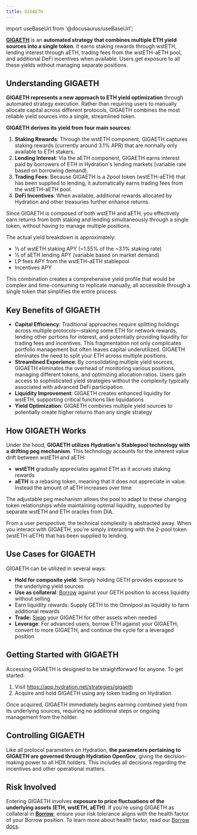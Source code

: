 ```yaml
---
title: GIGAETH
---
```


import useBaseUrl from '@docusaurus/useBaseUrl';

**[GIGAETH](https://app.hydration.net/strategies/gigaeth)** is an **automated strategy that combines multiple ETH yield sources into a single token**. It earns staking rewards through wstETH, lending interest through aETH, trading fees from the wstETH-aETH pool, and additional DeFi incentives when available. Users get exposure to all these yields without managing separate positions.

## Understanding GIGAETH

**GIGAETH represents a new approach to ETH yield optimization** through automated strategy execution. Rather than requiring users to manually allocate capital across different protocols, GIGAETH combines the most reliable yield sources into a single, streamlined token.

**GIGAETH derives its yield from four main sources**:

1. **Staking Rewards**: Through the wstETH component, GIGAETH captures staking rewards (currently around 3.1% APR) that are normally only available to ETH stakers.
2. **Lending Interest**: Via the aETH component, GIGAETH earns interest paid by borrowers of ETH in Hydration's lending markets (variable rate based on borrowing demand).
3. **Trading Fees**: Because GIGAETH is a 2pool token (wstETH-aETH) that has been supplied to lending, it automatically earns trading fees from the wstETH-aETH pool.
4. **DeFi Incentives**: When available, additional rewards allocated by Hydration and other treasuries further enhance returns.

Since GIGAETH is composed of both wstETH and aETH, you effectively earn returns from both staking and lending simultaneously through a single token, without having to manage multiple positions.

The actual yield breakdown is approximately:

- ½ of wstETH staking APY (~1.55% of the ~3.1% staking rate)
- ½ of aETH lending APY (variable based on market demand)
- LP fees APY from the wstETH-aETH stablepool
- Incentives APY

This combination creates a comprehensive yield profile that would be complex and time-consuming to replicate manually, all accessible through a single token that simplifies the entire process.

## Key Benefits of GIGAETH

- **Capital Efficiency**: Traditional approaches require splitting holdings across multiple protocols—staking some ETH for network rewards, lending other portions for interest, and potentially providing liquidity for trading fees and incentives. This fragmentation not only complicates portfolio management but often leaves capital underutilized. GIGAETH eliminates the need to split your ETH across multiple positions.
- **Streamlined Experience**: By consolidating multiple yield sources, GIGAETH eliminates the overhead of monitoring various positions, managing different tokens, and optimizing allocation ratios. Users gain access to sophisticated yield strategies without the complexity typically associated with advanced DeFi participation.
- **Liquidity Improvement**: GIGAETH creates enhanced liquidity for wstETH, supporting critical functions like liquidations
- **Yield Optimization**: GIGAETH combines multiple yield sources to potentially create higher returns than any single strategy

## How GIGAETH Works

Under the hood, **GIGAETH utilizes Hydration's Stablepool technology with a drifting peg mechanism**. This technology accounts for the inherent value drift between wstETH and aETH:

- **wstETH** gradually appreciates against ETH as it accrues staking rewards
- **aETH** is a rebasing token, meaning that it does not appreciate in value. Instead the amount of aETH increases over time

The adjustable peg mechanism allows the pool to adapt to these changing token relationships while maintaining optimal liquidity, supported by separate wstETH and ETH oracles from DIA.

From a user perspective, the technical complexity is abstracted away. When you interact with GIGAETH, you're simply interacting with the 2-pool token (wstETH-aETH) that has been supplied to lending.

## Use Cases for GIGAETH

GIGAETH can be utilized in several ways:

- **Hold for composite yield**: Simply holding GETH provides exposure to the underlying yield sources
- **Use as collateral**: [Borrow](https://app.hydration.net/borrow) against your GETH position to access liquidity without selling
- Earn liquidity rewards: Supply GETH to the Omnipool as liquidity to farm additional rewards
- **Trade:** [Swap](https://app.hydration.net/trade/swap) your GIGAETH for other assets when needed
- **Leverage**: For advanced users, borrow ETH against your GIGAETH, convert to more GIGAETH, and continue the cycle for a leveraged position

## Getting Started with GIGAETH

Accessing GIGAETH is designed to be straightforward for anyone. To get started:

1. Visit https://app.hydration.net/strategies/gigaeth
2. Acquire and hold GIGAETH using any token trading on Hydration

Once acquired, GIGAETH immediately begins earning combined yield from its underlying sources, requiring no additional steps or ongoing management from the holder.

## Controlling GIGAETH

Like all protocol parameters on Hydration, **the parameters pertaining to GIGAETH are governed through Hydration OpenGov**, giving the decision-making power to all HDX holders. This includes all decisions regarding the incentives and other operational matters.

## Risk Involved

Entering GIGAETH involves **exposure to price fluctuations of the underlying assets (ETH, wstETH, aETH)**. If you're using GIGAETH as collateral in **[Borrow](https://app.hydration.net/borrow)**, ensure your risk tolerance aligns with the health factor of your Borrow position. To learn more about health factor, read our [Borrow docs](https://docs.hydration.net/products/borrowing/overview).